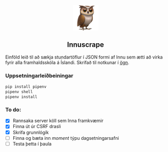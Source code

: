 <p align="center"><img src="owl.png" width=80 alt="Icon"/></p>
<h2 align="center">Innuscrape</h2>

Einföld leið til að sækja stundartöflur í JSON formi af Innu sem ætti að virka fyrir alla framhaldsskóla á Íslandi. Skrifað til notkunar í [ögn](http://ogn.is).

### Uppsetningarleiðbeiningar
```Shell
pip install pipenv
pipenv shell
pipenv install
```

### To do:
- [x] Rannsaka server köll sem Inna framkvæmir 
- [x] Finna út úr CSRF drasli
- [x] Skrifa grunnlógík
- [ ] Finna og bæta inn _moment_ týpu dagsetningarsafni
- [ ] Testa þetta í þaula
